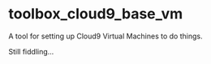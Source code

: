 # toolbox_cloud9_base_vm

A tool for setting up Cloud9 Virtual Machines to do things.

<p>Still fiddling...</p>